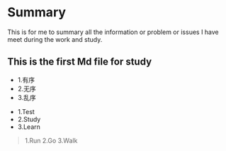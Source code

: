 # Summary
This is for me to summary all the information or problem or issues I have meet during the work and study.
## This is the first Md file for study
+ 1.有序
+ 2.无序
+ 3.乱序

- 1.Test
- 2.Study
- 3.Learn

> 1.Run
> 2.Go
> 3.Walk
